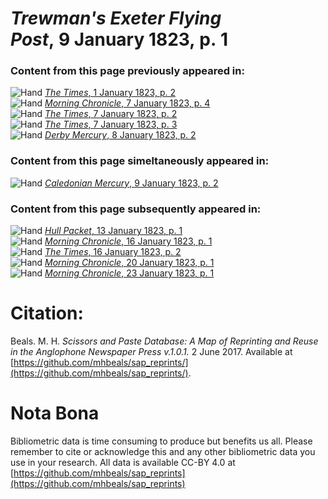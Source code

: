 # *Trewman's Exeter Flying Post*, 9 January 1823, p. 1  
  
### Content from this page previously appeared in:  
![Hand](http://scissorsandpaste.net/wp-content/uploads/2017/06/smallhandpointer.png) [*The Times*, 1 January 1823, p. 2](https://mhbeals.github.io/sap_html/The-Times/The-Times-1-January-1823-p-2)  
![Hand](http://scissorsandpaste.net/wp-content/uploads/2017/06/smallhandpointer.png) [*Morning Chronicle*, 7 January 1823, p. 4](https://mhbeals.github.io/sap_html/Morning-Chronicle/Morning-Chronicle-7-January-1823-p-4)  
![Hand](http://scissorsandpaste.net/wp-content/uploads/2017/06/smallhandpointer.png) [*The Times*, 7 January 1823, p. 2](https://mhbeals.github.io/sap_html/The-Times/The-Times-7-January-1823-p-2)  
![Hand](http://scissorsandpaste.net/wp-content/uploads/2017/06/smallhandpointer.png) [*The Times*, 7 January 1823, p. 3](https://mhbeals.github.io/sap_html/The-Times/The-Times-7-January-1823-p-3)  
![Hand](http://scissorsandpaste.net/wp-content/uploads/2017/06/smallhandpointer.png) [*Derby Mercury*, 8 January 1823, p. 2](https://mhbeals.github.io/sap_html/Derby-Mercury/Derby-Mercury-8-January-1823-p-2)  
  
### Content from this page simeltaneously appeared in:  
![Hand](http://scissorsandpaste.net/wp-content/uploads/2017/06/smallhandpointer.png) [*Caledonian Mercury*, 9 January 1823, p. 2](https://mhbeals.github.io/sap_html/Caledonian-Mercury/Caledonian-Mercury-9-January-1823-p-2)  
  
### Content from this page subsequently appeared in:  
![Hand](http://scissorsandpaste.net/wp-content/uploads/2017/06/smallhandpointer.png) [*Hull Packet*, 13 January 1823, p. 1](https://mhbeals.github.io/sap_html/Hull-Packet/Hull-Packet-13-January-1823-p-1)  
![Hand](http://scissorsandpaste.net/wp-content/uploads/2017/06/smallhandpointer.png) [*Morning Chronicle*, 16 January 1823, p. 1](https://mhbeals.github.io/sap_html/Morning-Chronicle/Morning-Chronicle-16-January-1823-p-1)  
![Hand](http://scissorsandpaste.net/wp-content/uploads/2017/06/smallhandpointer.png) [*The Times*, 16 January 1823, p. 2](https://mhbeals.github.io/sap_html/The-Times/The-Times-16-January-1823-p-2)  
![Hand](http://scissorsandpaste.net/wp-content/uploads/2017/06/smallhandpointer.png) [*Morning Chronicle*, 20 January 1823, p. 1](https://mhbeals.github.io/sap_html/Morning-Chronicle/Morning-Chronicle-20-January-1823-p-1)  
![Hand](http://scissorsandpaste.net/wp-content/uploads/2017/06/smallhandpointer.png) [*Morning Chronicle*, 23 January 1823, p. 1](https://mhbeals.github.io/sap_html/Morning-Chronicle/Morning-Chronicle-23-January-1823-p-1)  


# Citation: 

Beals. M. H. *Scissors and Paste Database: A Map of Reprinting and Reuse in the Anglophone Newspaper Press v.1.0.1.* 2 June 2017. Available at [https://github.com/mhbeals/sap_reprints/](https://github.com/mhbeals/sap_reprints/). 

# Nota Bona

Bibliometric data is time consuming to produce but benefits us all. Please remember to cite or acknowledge this and any other bibliometric data you use in your research. All data is available CC-BY 4.0 at [https://github.com/mhbeals/sap_reprints](https://github.com/mhbeals/sap_reprints)